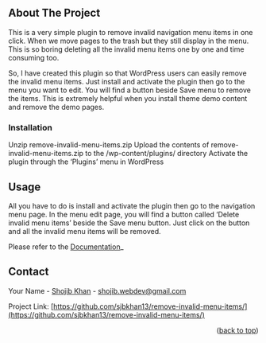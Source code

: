 <div id="top"></div>

<!-- About The Project -->
## About The Project

This is a very simple plugin to remove invalid navigation menu items in one click. When we move pages to the trash but they still display in the menu. This is so boring deleting all the invalid menu items one by one and time consuming too. 

So, I have created this plugin so that WordPress users can easily remove the invalid menu items. Just install and activate the plugin then go to the menu you want to edit. You will find a button beside Save menu to remove the items. This is extremely helpful when you install theme demo content and remove the demo pages. 

### Installation

Unzip remove-invalid-menu-items.zip
Upload the contents of remove-invalid-menu-items.zip to the /wp-content/plugins/ directory
Activate the plugin through the ‘Plugins’ menu in WordPress

<!-- USAGE EXAMPLES -->
## Usage

All you have to do is install and activate the plugin then go to the navigation menu page. In the menu edit page, you will find a button called ‘Delete invalid menu items’ beside the Save menu button. Just click on the button and all the invalid menu items will be removed.

Please refer to the [Documentation](https://shojibkhan.com/remove-invalid-menu-items)_


<!-- CONTACT -->
## Contact

Your Name - [Shojib Khan](https://shojibkhan.com) - shojib.webdev@gmail.com

Project Link: [https://github.com/sjbkhan13/remove-invalid-menu-items/](https://github.com/sjbkhan13/remove-invalid-menu-items/)

<p align="right">(<a href="#top">back to top</a>)</p>

